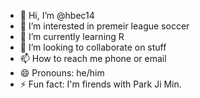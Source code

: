- 👋 Hi, I’m @hbec14
- 👀 I’m interested in premeir league soccer
- 🌱 I’m currently learning R
- 💞️ I’m looking to collaborate on stuff
- 📫 How to reach me phone or email
- 😄 Pronouns: he/him
- ⚡ Fun fact: I'm firends with Park Ji Min. 

<!---
hbec14/hbec14 is a ✨ special ✨ repository because its `README.md` (this file) appears on your GitHub profile.
You can click the Preview link to take a look at your changes.
--->
